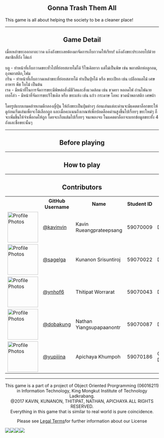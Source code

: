 <h2 align="center">Gonna Trash Them All</h2>
This game is all about helping the society to be a cleaner place!

<hr>
<h2 align="center">Game Detail</h2>
เมื่อเหล่าขยะออกอาละวาด แก๊งถังขยะเลยต้องมาจัดการเก็บกวาดให้เรียบ! แก๊งถังขยะประกอบไปด้วยสมาชิกสี่ถัง ได้แก่<br><br>
บลู - ทำหน้าที่เก็บกวาดขยะทั่วไปที่ย่อยสลายไม่ได้ รีไซเคิลยาก แต่ไม่เป็นพิษ เช่น พลาสติกห่อลูกอม, ถุงพลาสติก,โฟม<br>
กรีน - ทำหน้าที่เก็บกวาดเหล่าขยะที่ย่อยสลายได้ ทำเป็นปุ๋ยได้ หรือ ขยะเปียก เช่น เปลือกผลไม้ เศษอาหาร พืช ใบไม้ เป็นต้น<br>
เรด - มีหน้าที่ในการจัดการขยะมีพิษต่อสิ่งมีชีวิตและสิ่งแวดล้อม เช่น ขวดยา หลอดไฟ ถ่านไฟฉาย<br>
เยลโล่ว - มีหน้าที่จัดการขยะรีไซเคิล หรือ ขยะแห้ง เช่น แก้ว กระดาษ โลหะ ขวดน้ำพลาสติก เศษผ้า<br><br>
โดยรูปแบบเกมคล้ายเกมตีกลองญี่ปุ่น ให้ถังขยะเป็นปุ่มต่างๆ ก่อนเล่นแต่ละด่านจะมีแคตตาล็อกขยะให้ดูก่อนเริ่มเล่นเพื่อจะได้เลือกถูก และเมื่อคะแนนถึงเกณฑ์เพื่อปลดล็อคด่านสูงขึ้นไปเรื่อยๆ ขยะใหม่ๆ ก็จะเพิ่มขึ้นให้จำเพื่อกดให้ถูก โดยจะเก็บแต้มไปเรื่อยๆ จนเพลงจบ ในแคตตาล็อกจะแยกข้อมูลขยะทั้ง 4 ถังและชื่อขยะนั้นๆ

<hr>
<h2 align="center">Before playing</h2>

<hr>
<h2 align="center">How to play</h2>

<hr>
<h2 align="center">Contributors</h2>
<table style="width:100%">
    <tr>
        <th></th>
        <th>GitHub Username</th>
        <th>Name</th>
        <th>Student ID</th>
        <th>Team Role</th>
    </tr>

<tr>
<td><img height="100px" 
         width="100px" 
         src="https://avatars0.githubusercontent.com/u/20960087" 
         alt="Profile Photos"></td>
<td><a href="https://github.com/kavinvin">@kavinvin</a></td>
<td>Kavin Rueangprateepsang</td>
<td>59070009</td>
<td>Developer</td>

</tr>

<tr>
<td><img height="100px" 
         width="100px" 
         src="https://avatars0.githubusercontent.com/u/13056824" 
         alt="Profile Photos"></td>
<td><a href="https://github.com/sagelga">@sagelga</a></td>
<td>Kunanon Srisuntiroj</td>
<td>59070022</td>
<td>Developer</td>

</tr>

<tr>
<td><img height="100px" 
         width="100px" 
         src="https://avatars0.githubusercontent.com/u/22119886" 
         alt="Profile Photos">
</td>
<td><a href="https://github.com/ynhof6">@ynhof6</a></td>
<td>Thitipat Worrarat</td>
<td>59070043</td>
<td>Developer</td>

</tr>

<tr>
<td><img height="100px" 
         width="100px" 
         src="https://avatars0.githubusercontent.com/u/3814520" 
         alt="Profile Photos">
</td>
<td><a href="https://github.com/DobaKung">@dobakung</a></td>
<td>Nathan Yiangsupapaanontr</td>
<td>59070087</td>
<td>Developer</td>

</tr>

<tr>
<td><img height="100px" 
         width="100px" 
         src="https://avatars0.githubusercontent.com/u/31977194" 
         alt="Profile Photos">
</td>
<td><a href="https://github.com/Yupiiina">@yupiiina</a></td>
<td>Apichaya Khumpoh</td>
<td>59070186</td>
<td>Graphic Designer</td>

</tr>

</table>

<hr>
<p align="center"> This game is a part of a project of Object Oriented Prorgramming (06016211)<br>in Information Technology, King Mongkut Institute of Technology Ladkrabang.<br>@2017 KAVIN, KUNANON, THITIPAT, NATHAN, APICHAYA ALL RIGHTS RESERVED.<br>Everything in this game that is similar to real world is pure coincidence. </p>

<p align="center">Please see <a href="LICENSE.md">Legal Terms</a>for further information about our License</p>

[![](http://forthebadge.com/images/badges/contains-cat-gifs.svg)]()[![](http://forthebadge.com/images/badges/powered-by-electricity.svg)]()[![](http://forthebadge.com/images/badges/built-for-android.svg)]()[![](http://forthebadge.com/images/badges/60-percent-of-the-time-works-every-time.svg)]()

